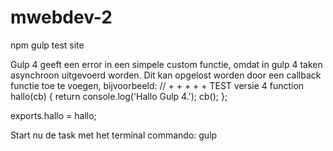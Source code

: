 # mwebdev-2
 npm gulp test site
 
 Gulp 4 geeft een error in een simpele custom functie, omdat in gulp 4 taken asynchroon uitgevoerd worden.
 Dit kan opgelost worden door een callback functie toe te voegen, bijvoorbeeld:
 // + + + + + TEST versie 4
function hallo(cb) { 
    return console.log('Hallo Gulp 4.');
    cb();
}; 

exports.hallo = hallo;

Start nu de task met het terminal commando: gulp
